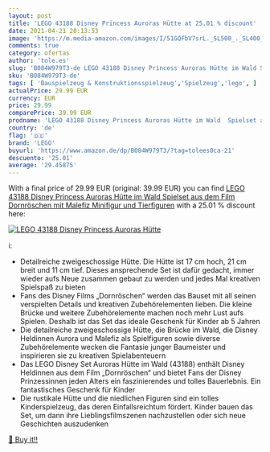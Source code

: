 ```yaml
---
layout: post
title: 'LEGO 43188 Disney Princess Auroras Hütte at 25.01 % discount'
date: 2021-04-21 20:13:53
image: 'https://m.media-amazon.com/images/I/51GQFbV7srL._SL500_._SL400_.jpg'
comments: true
category: ofertas
author: 'tole.es'
slug: 'B084W979T3-de LEGO 43188 Disney Princess Auroras Hütte im Wald Spielset...'
sku: 'B084W979T3-de'
tags: [ 'Bauspielzeug & Konstruktionsspielzeug','Spielzeug','lego', ]
actualPrice: 29.99 EUR
currency: EUR
price: 29.99
comparePrice: 39.99 EUR
prodname: 'LEGO 43188 Disney Princess Auroras Hütte im Wald  Spielset aus dem Film Dornröschen mit Malefiz Minifigur und Tierfiguren'
country: 'de'
flag: '🇩🇪'
brand: 'LEGO'
buyurl: 'https://www.amazon.de/dp/B084W979T3/?tag=tolees0ca-21'
descuento: '25.01'
average: '29.45875'
---
```


With a final price of 29.99 EUR (original: 39.99 EUR) you can find [LEGO 43188 Disney Princess Auroras Hütte im Wald  Spielset aus dem Film Dornröschen mit Malefiz Minifigur und Tierfiguren](https://www.amazon.de/dp/B084W979T3/?tag=tolees0ca-21) with a  25.01 % discount here:

[![LEGO 43188 Disney Princess Auroras Hütte](https://m.media-amazon.com/images/I/51GQFbV7srL._SL500_._SL400_.jpg)](https://www.amazon.de/dp/B084W979T3/?tag=tolees0ca-21)

ℹ️:

- Detailreiche zweigeschossige Hütte. Die Hütte ist 17 cm hoch, 21 cm breit und 11 cm tief. Dieses ansprechende Set ist dafür gedacht, immer wieder aufs Neue zusammen gebaut zu werden und jedes Mal kreativen Spielspaß zu bieten
- Fans des Disney Films „Dornröschen“ werden das Bauset mit all seinen verspielten Details und kreativen Zubehörelementen lieben. Die kleine Brücke und weitere Zubehörelemente machen noch mehr Lust aufs Spielen. Deshalb ist das Set das ideale Geschenk für Kinder ab 5 Jahren
- Die detailreiche zweigeschossige Hütte, die Brücke im Wald, die Disney Heldinnen Aurora und Malefiz als Spielfiguren sowie diverse Zubehörelemente wecken die Fantasie junger Baumeister und inspirieren sie zu kreativen Spielabenteuern
- Das LEGO Disney Set Auroras Hütte im Wald (43188) enthält Disney Heldinnen aus dem Film „Dornröschen“ und bietet Fans der Disney Prinzessinnen jeden Alters ein faszinierendes und tolles Bauerlebnis. Ein fantastisches Geschenk für Kinder
- Die rustikale Hütte und die niedlichen Figuren sind ein tolles Kinderspielzeug, das deren Einfallsreichtum fördert. Kinder bauen das Set, um dann ihre Lieblingsfilmszenen nachzustellen oder sich neue Geschichten auszudenken

[🛒 Buy it!!](https://www.amazon.de/dp/B084W979T3/?tag=tolees0ca-21)

